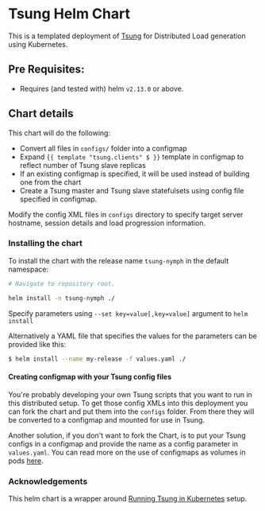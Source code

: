 
# Tsung Helm Chart

This is a templated deployment of [Tsung](http://tsung.erlang-projects.org/) for Distributed Load generation using Kubernetes.

## Pre Requisites:

* Requires (and tested with) helm `v2.13.0` or above.

## Chart details

This chart will do the following:

* Convert all files in `configs/` folder into a configmap
* Expand `{{ template "tsung.clients" $ }}` template in configmap to reflect number of Tsung slave replicas
* If an existing configmap is specified, it will be used instead of building one from the chart
* Create a Tsung master and Tsung slave statefulsets using config file specified in configmap.

Modify the config XML files in `configs` directory to specify target server hostname, session details and load progression information.

### Installing the chart

To install the chart with the release name `tsung-nymph` in the default namespace:

```bash
# Navigate to repository root.

helm install -n tsung-nymph ./
```

Specify parameters using `--set key=value[,key=value]` argument to `helm install`

Alternatively a YAML file that specifies the values for the parameters can be provided like this:

```bash
$ helm install --name my-release -f values.yaml ./
```

#### Creating configmap with your Tsung config files

You're probably developing your own Tsung scripts that you want to run in this distributed setup.
To get those config XMLs into this deployment you can fork the chart and put them into the `configs` folder. From there
they will be converted to a configmap and mounted for use in Tsung.

Another solution, if you don't want to fork the Chart, is to put your Tsung configs in a configmap and provide the name
as a config parameter in `values.yaml`. You can read more on the use of configmaps as volumes in pods [here](https://kubernetes.io/docs/tasks/configure-pod-container/configure-pod-configmap/).


### Acknowledgements
This helm chart is a wrapper around [Running Tsung in Kubernetes](https://github.com/kubeup/tsung-in-kubernetes) setup.
